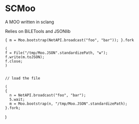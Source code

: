 # SCMoo
A MOO written in sclang

Relies on BiLETools and JSONlib

    { m = Moo.bootstrap(NetAPI.broadcast("foo", "bar")); }.fork

    (
    f = File("/tmp/Moo.JSON".standardizePath, "w");
    f.write(m.toJSON);
    f.close;
    )


    // load the file

    (
    {
	  n = NetAPI.broadcast("foo", "bar");
	  5.wait;
	  m = Moo.bootstrap(n, "/tmp/Moo.JSON".standardizePath);
    }.fork;
  )
